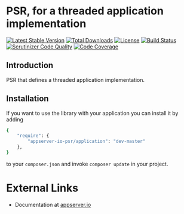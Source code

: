 # PSR, for a threaded application implementation

[![Latest Stable Version](https://img.shields.io/packagist/v/appserver-io-psr/application.svg?style=flat-square)](https://packagist.org/packages/appserver-io-psr/application) 
 [![Total Downloads](https://img.shields.io/packagist/dt/appserver-io-psr/application.svg?style=flat-square)](https://packagist.org/packages/appserver-io-psr/application)
 [![License](https://img.shields.io/packagist/l/appserver-io-psr/application.svg?style=flat-square)](https://packagist.org/packages/appserver-io-psr/application)
 [![Build Status](https://img.shields.io/travis/appserver-io-psr/application/master.svg?style=flat-square)](http://travis-ci.org/appserver-io-psr/application)
 [![Scrutinizer Code Quality](https://img.shields.io/scrutinizer/g/appserver-io-psr/application/master.svg?style=flat-square)](https://scrutinizer-ci.com/g/appserver-io-psr/application/?branch=master)
 [![Code Coverage](https://img.shields.io/scrutinizer/coverage/g/appserver-io-psr/application/master.svg?style=flat-square)](https://scrutinizer-ci.com/g/appserver-io-psr/application/?branch=master)

## Introduction

PSR that defines a threaded application implementation.

## Installation

If you want to use the library with your application you can install it by adding

```sh
{
    "require": {
        "appserver-io-psr/application": "dev-master"
    },
}
```

to your ```composer.json``` and invoke ```composer update``` in your project.

# External Links

* Documentation at [appserver.io](http://docs.appserver.io)
